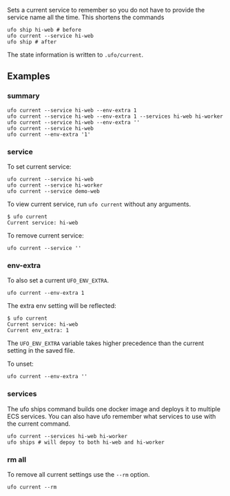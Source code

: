 Sets a current service to remember so you do not have to provide the service name all the time.  This shortens the commands

    ufo ship hi-web # before
    ufo current --service hi-web
    ufo ship # after

The state information is written to `.ufo/current`.

## Examples

### summary

    ufo current --service hi-web --env-extra 1
    ufo current --service hi-web --env-extra 1 --services hi-web hi-worker
    ufo current --service hi-web --env-extra ''
    ufo current --service hi-web
    ufo current --env-extra '1'

### service

To set current service:

    ufo current --service hi-web
    ufo current --service hi-worker
    ufo current --service demo-web

To view current service, run `ufo current` without any arguments.

    $ ufo current
    Current service: hi-web

To remove current service:

    ufo current --service ''

### env-extra

To also set a current `UFO_ENV_EXTRA`.

    ufo current --env-extra 1

The extra env setting will be reflected:

    $ ufo current
    Current service: hi-web
    Current env_extra: 1

The `UFO_ENV_EXTRA` variable takes higher precedence than the current setting in the saved file.

To unset:

    ufo current --env-extra ''

### services

The ufo ships command builds one docker image and deploys it to multiple ECS services. You can also have ufo remember what services to use with the current command.

    ufo current --services hi-web hi-worker
    ufo ships # will depoy to both hi-web and hi-worker

### rm all

To remove all current settings use the `--rm` option.

    ufo current --rm
